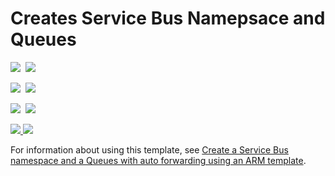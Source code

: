# Creates Service Bus Namepsace and Queues

<IMG SRC="https://azbotstorage.blob.core.windows.net/badges/101-servicebus-queue/PublicLastTestDate.svg" />&nbsp;
<IMG SRC="https://azbotstorage.blob.core.windows.net/badges/101-servicebus-queue/PublicDeployment.svg" />&nbsp;

<IMG SRC="https://azbotstorage.blob.core.windows.net/badges/101-servicebus-queue/FairfaxLastTestDate.svg" />&nbsp;
<IMG SRC="https://azbotstorage.blob.core.windows.net/badges/101-servicebus-queue/FairfaxDeployment.svg" />&nbsp;

<IMG SRC="https://azbotstorage.blob.core.windows.net/badges/101-servicebus-queue/BestPracticeResult.svg" />&nbsp;
<IMG SRC="https://azbotstorage.blob.core.windows.net/badges/101-servicebus-queue/CredScanResult.svg" />&nbsp;

<a href="https://portal.azure.com/#create/Microsoft.Template/uri/https%3A%2F%2Fraw.githubusercontent.com%2FAzure%2Fazure-quickstart-templates%2Fmaster%2F201-servicebus-create-queue-autoforwarding%2Fazuredeploy.json" target="_blank">
    <img src="http://azuredeploy.net/deploybutton.png"/>
</a>

<a href="http://armviz.io/#/?load=https%3A%2F%2Fraw.githubusercontent.com%2FAzure%2Fazure-quickstart-templates%2Fmaster%2F201-servicebus-create-queue-autoforwarding%2Fazuredeploy.json" target="_blank">
    <img src="http://armviz.io/visualizebutton.png"/>
</a>

For information about using this template, see [Create a Service Bus namespace and a Queues with auto forwarding using an ARM template](http://azure.microsoft.com/documentation/articles/service-bus-resource-manager-namespace-queue/).

